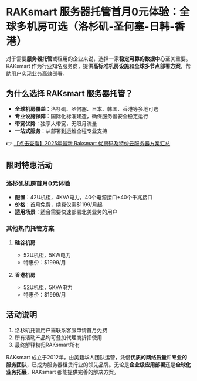# RAKsmart 服务器托管首月0元体验：全球多机房可选（洛杉矶-圣何塞-日韩-香港）

对于需要**服务器托管**或租用的企业来说，选择一家**稳定可靠的数据中心**至关重要。RAKsmart 作为行业知名服务商，提供**高标准机房设施**和**全球多节点部署方案**，帮助用户实现业务高效部署。

## 为什么选择 RAKsmart 服务器托管？

- **全球机房覆盖**：洛杉矶、圣何塞、日本、韩国、香港等多地可选
- **专业设施保障**：国际化标准建造，确保服务器安全稳定运行
- **带宽优势**：独享大带宽，无限月流量
- **一站式服务**：从部署到运维全程专业支持

👉 [【点击查看】2025年最新 Raksmart 优惠码及特价云服务器方案汇总](https://bit.ly/raksmart)

## 限时特惠活动

### 洛杉矶机房首月0元体验

- **配置**：42U机柜，4KVA电力，40个电源接口+40个千兆接口
- **价格**：首月免费，续费仅需$1199/月起
- **适用场景**：适合需要快速部署北美业务的用户

### 其他热门托管方案

1. **硅谷机房**
   - 52U机柜，5KW电力
   - 特惠价：$1999/月

2. **香港机房**
   - 52U机柜，5KVA电力
   - 特惠价：$1999/月

## 活动说明

1. 洛杉矶托管用户需联系客服申请首月免费
2. 所有活动产品均可叠加代理商折扣使用
3. 最终解释权归RAKsmart所有

RAKsmart 成立于2012年，由美籍华人团队运营，凭借**优质的网络质量**和**专业的服务团队**，已成为服务器租赁行业的领先品牌。无论是**企业级应用部署**还是**全球化业务拓展**，RAKsmart 都能提供完善的解决方案。